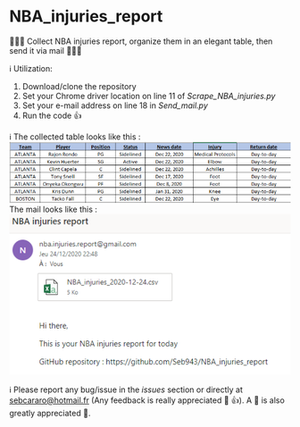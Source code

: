 # NBA_injuries_report
:basketball::basketball::basketball: Collect NBA injuries report, organize them in an elegant table, then send it via mail :basketball::basketball::basketball:

:information_source: Utilization:
1. Download/clone the repository 
1. Set your Chrome driver location on line 11 of <i>Scrape_NBA_injuries.py</i>
1. Set your e-mail address on line 18 in <i>Send_mail.py</i>
1. Run the code :+1:

:information_source: The collected table looks like this : </br>
![Collected data](img/Scraped_table.PNG) </br>
The mail looks like this : </br>
![CMail](img/Mail.PNG) </br>

:information_source: Please report any bug/issue in the *issues* section or directly at sebcararo@hotmail.fr (Any feedback is really appreciated :speech_balloon: :+1:). A :star2: is also greatly appreciated :raised_hands:. </br>
